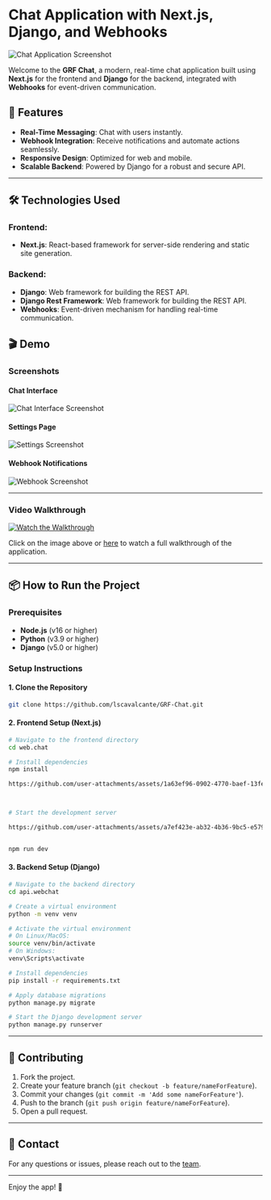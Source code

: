 # Chat Application with Next.js, Django, and Webhooks

![Chat Application Screenshot](./Screenshot%202025-01-08%20at%2016.37.50.png)

Welcome to the **GRF Chat**, a modern, real-time chat application built using **Next.js** for the frontend and **Django** for the backend, integrated with **Webhooks** for event-driven communication.

## 🚀 Features

- **Real-Time Messaging**: Chat with users instantly.
- **Webhook Integration**: Receive notifications and automate actions seamlessly.
- **Responsive Design**: Optimized for web and mobile.
- **Scalable Backend**: Powered by Django for a robust and secure API.

---

## 🛠️ Technologies Used

### Frontend:

- **Next.js**: React-based framework for server-side rendering and static site generation.

### Backend:

- **Django**: Web framework for building the REST API.
- **Django Rest Framework**: Web framework for building the REST API.
- **Webhooks**: Event-driven mechanism for handling real-time communication.


## 🎬 Demo

### Screenshots

#### Chat Interface

![Chat Interface Screenshot](./Screenshot%202025-01-08%20at%2016.37.56.png)

#### Settings Page

![Settings Screenshot](./Screenshot%202025-01-08%20at%2016.37.28.png)

#### Webhook Notifications

![Webhook Screenshot](./Screenshot%202025-01-08%20at%2016.37.42.png)

---

### Video Walkthrough

[![Watch the Walkthrough](./Screenshot%202025-01-08%20at%2016.37.50.png)](./Screen%20Recording%202025-01-08%20at%2016.43.39.mov)

Click on the image above or [here](./recording.mov) to watch a full walkthrough of the application.

---

## 📦 How to Run the Project

### Prerequisites

- **Node.js** (v16 or higher)
- **Python** (v3.9 or higher)
- **Django** (v5.0 or higher)

### Setup Instructions

#### 1. Clone the Repository

```bash
git clone https://github.com/lscavalcante/GRF-Chat.git
```

#### 2. Frontend Setup (Next.js)

```bash
# Navigate to the frontend directory
cd web.chat

# Install dependencies
npm install

https://github.com/user-attachments/assets/1a63ef96-0902-4770-baef-13fed68dbf3d



# Start the development server

https://github.com/user-attachments/assets/a7ef423e-ab32-4b36-9bc5-e579285e9e57


npm run dev
```

#### 3. Backend Setup (Django)

```bash
# Navigate to the backend directory
cd api.webchat

# Create a virtual environment
python -m venv venv

# Activate the virtual environment
# On Linux/MacOS:
source venv/bin/activate
# On Windows:
venv\Scripts\activate

# Install dependencies
pip install -r requirements.txt

# Apply database migrations
python manage.py migrate

# Start the Django development server
python manage.py runserver

```

---

## 🤝 Contributing

1. Fork the project.
2. Create your feature branch (`git checkout -b feature/nameForFeature`).
3. Commit your changes (`git commit -m 'Add some nameForFeature'`).
4. Push to the branch (`git push origin feature/nameForFeature`).
5. Open a pull request.

---

## 📧 Contact

For any questions or issues, please reach out to the [team](mailto:lucasantoscv@gmail.com).

---

Enjoy the app! 🎉
